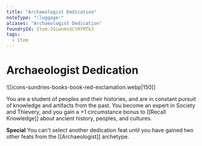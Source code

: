 ```yaml
---
title: "Archaeologist Dedication"
noteType: ":luggage:"
aliases: "Archaeologist Dedication"
foundryId: Item.JGiwnmsXCtRfMTk3
tags:
  - Item
---
```


# Archaeologist Dedication
![[icons-sundries-books-book-red-exclamation.webp|150]]

You are a student of peoples and their histories, and are in constant pursuit of knowledge and artifacts from the past. You become an expert in Society and Thievery, and you gain a +1 circumstance bonus to [[Recall Knowledge]] about ancient history, peoples, and cultures.

**Special** You can't select another dedication feat until you have gained two other feats from the [[Archaeologist]] archetype.
